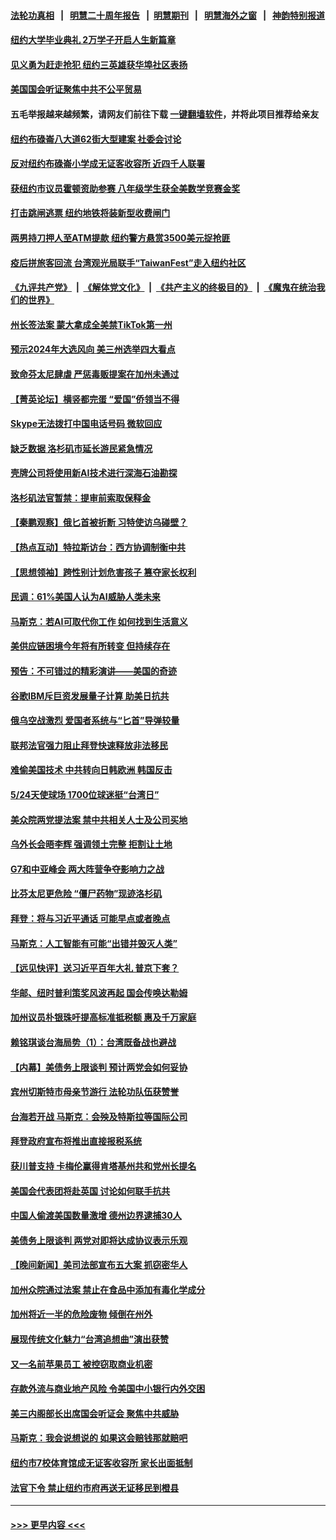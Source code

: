 #### [法轮功真相](https://github.com/gfw-breaker/truth/blob/master/README.md?t=0) &nbsp;&nbsp;|&nbsp;&nbsp; [明慧二十周年报告](https://github.com/gfw-breaker/mh-reports/blob/master/README.md?t=0) &nbsp;&nbsp;|&nbsp;&nbsp;[明慧期刊](https://github.com/gfw-breaker/mh-qikan) &nbsp;&nbsp;|&nbsp;&nbsp; [明慧海外之窗](https://github.com/gfw-breaker/mh-news/blob/master/README.md?t=0) &nbsp;&nbsp;|&nbsp;&nbsp; [神韵特别报道](https://github.com/gfw-breaker/mh-news/blob/master/shenyun.md?t=0)
#### [纽约大学毕业典礼 2万学子开启人生新篇章](../pages/nsc412/n13999378.md?t=05181543) 
#### [见义勇为赶走抢犯 纽约三英雄获华埠社区表扬](../pages/nsc412/n13999370.md?t=05181543) 
#### [美国国会听证聚焦中共不公平贸易](../pages/nsc412/n13999121.md?t=05181543) 
#### 五毛举报越来越频繁，请网友们前往下载 [一键翻墙软件](https://github.com/gfw-breaker/ssr-accounts)，并将此项目推荐给亲友
#### [纽约布碌崙八大道62街大型建案 社委会讨论](../pages/nsc412/n13999392.md?t=05181543) 
#### [反对纽约布碌崙小学成无证客收容所 近四千人联署](../pages/nsc412/n13999345.md?t=05181543) 
#### [获纽约市议员霍顿资助参赛 八年级学生获全美数学竞赛金奖](../pages/nsc412/n13999366.md?t=05181543) 
#### [打击跳闸逃票 纽约地铁将装新型收费闸门](../pages/nsc412/n13999375.md?t=05181543) 
#### [两男持刀押人至ATM提款 纽约警方悬赏3500美元捉抢匪](../pages/nsc412/n13999363.md?t=05181543) 
#### [疫后拼旅客回流 台湾观光局联手“TaiwanFest”走入纽约社区](../pages/nsc412/n13999403.md?t=05181543) 
#### [《九评共产党》](https://github.com/begood0513/9ping.md/blob/master/README.md) &nbsp;|&nbsp; [《解体党文化》](../../../../jtdwh.md/blob/master/README.md)  &nbsp;|&nbsp; [《共产主义的终极目的》](../../../../gczydzjmd.md/blob/master/README.md) &nbsp;|&nbsp; [《魔鬼在统治我们的世界》](../../../../mgztzwmdsj.md/blob/master/README.md) 
#### [州长签法案 蒙大拿成全美禁TikTok第一州](../pages/nsc412/n13999324.md?t=05181543) 
#### [预示2024年大选风向 美三州选举四大看点](../pages/nsc412/n13999110.md?t=05181543) 
#### [致命芬太尼肆虐 严惩毒贩提案在加州未通过](../pages/nsc412/n13999313.md?t=05181543) 
#### [【菁英论坛】横竖都完蛋 “爱国”侨领当不得](../pages/nsc412/n13999230.md?t=05181543) 
#### [Skype无法拨打中国电话号码 微软回应](../pages/nsc412/n13999239.md?t=05181543) 
#### [缺乏数据 洛杉矶市延长游民紧急情况](../pages/nsc412/n13999292.md?t=05181543) 
#### [壳牌公司将使用新AI技术进行深海石油勘探](../pages/nsc412/n13999213.md?t=05181543) 
#### [洛杉矶法官暂禁：提审前索取保释金](../pages/nsc412/n13999141.md?t=05181543) 
#### [【秦鹏观察】俄匕首被折断 习特使访乌碰壁？](../pages/nsc412/n13999215.md?t=05181543) 
#### [【热点互动】特拉斯访台：西方协调制衡中共](../pages/nsc412/n13999124.md?t=05181543) 
#### [【思想领袖】跨性别计划危害孩子 篡夺家长权利](../pages/nsc412/n13992537.md?t=05181543) 
#### [民调：61%美国人认为AI威胁人类未来](../pages/nsc412/n13999146.md?t=05181543) 
#### [马斯克：若AI可取代你工作 如何找到生活意义](../pages/nsc412/n13999079.md?t=05181543) 
#### [美供应链困境今年将有所转变 但持续存在](../pages/nsc412/n13999097.md?t=05181543) 
#### [预告：不可错过的精彩演讲——美国的奇迹](../pages/nsc412/n13999115.md?t=05181543) 
#### [谷歌IBM斥巨资发展量子计算 助美日抗共](../pages/nsc412/n13999101.md?t=05181543) 
#### [俄乌空战激烈 爱国者系统与“匕首”导弹较量](../pages/nsc412/n13998885.md?t=05181543) 
#### [联邦法官强力阻止拜登快速释放非法移民](../pages/nsc412/n13999102.md?t=05181543) 
#### [难偷美国技术 中共转向日韩欧洲 韩国反击](../pages/nsc412/n13999113.md?t=05181543) 
#### [5/24天使球场 1700位球迷挺“台湾日”](../pages/nsc412/n13999099.md?t=05181543) 
#### [美众院两党提法案 禁中共相关人士及公司买地](../pages/nsc412/n13999002.md?t=05181543) 
#### [乌外长会晤李辉 强调领土完整 拒割让土地](../pages/nsc412/n13999046.md?t=05181543) 
#### [G7和中亚峰会 两大阵营争夺影响力之战](../pages/nsc412/n13999040.md?t=05181543) 
#### [比芬太尼更危险 “僵尸药物”现迹洛杉矶](../pages/nsc412/n13999088.md?t=05181543) 
#### [拜登：将与习近平通话 可能早点或者晚点](../pages/nsc412/n13999078.md?t=05181543) 
#### [马斯克：人工智能有可能“出错并毁灭人类”](../pages/nsc412/n13999060.md?t=05181543) 
#### [【远见快评】送习近平百年大礼 普京下套？](../pages/nsc412/n13998911.md?t=05181543) 
#### [华邮、纽时普利策奖风波再起 国会传唤达勒姆](../pages/nsc412/n13998997.md?t=05181543) 
#### [加州议员朴银珠吁提高标准抵税额 惠及千万家庭](../pages/nsc412/n13998489.md?t=05181543) 
#### [赖铭琪谈台海局势（1）：台湾既备战也避战](../pages/nsc412/n13998657.md?t=05181543) 
#### [【内幕】美债务上限谈判 预计两党会如何妥协](../pages/nsc412/n13998993.md?t=05181543) 
#### [宾州切斯特市母亲节游行 法轮功队伍获赞誉](../pages/nsc412/n13998996.md?t=05181543) 
#### [台海若开战 马斯克：会殃及特斯拉等国际公司](../pages/nsc412/n13998957.md?t=05181543) 
#### [拜登政府宣布将推出直接报税系统](../pages/nsc412/n13998966.md?t=05181543) 
#### [获川普支持 卡梅伦赢得肯塔基州共和党州长提名](../pages/nsc412/n13998842.md?t=05181543) 
#### [美国会代表团将赴英国 讨论如何联手抗共](../pages/nsc412/n13998840.md?t=05181543) 
#### [中国人偷渡美国数量激增 德州边界逮捕30人](../pages/nsc412/n13998810.md?t=05181543) 
#### [美债务上限谈判 两党对即将达成协议表示乐观](../pages/nsc412/n13998794.md?t=05181543) 
#### [【晚间新闻】美司法部宣布五大案 抓窃密华人](../pages/nsc412/n13998792.md?t=05181543) 
#### [加州众院通过法案 禁止在食品中添加有毒化学成分](../pages/nsc412/n13998692.md?t=05181543) 
#### [加州将近一半的危险废物 倾倒在州外](../pages/nsc412/n13998674.md?t=05181543) 
#### [展现传统文化魅力“台湾追想曲”演出获赞](../pages/nsc412/n13998640.md?t=05181543) 
#### [又一名前苹果员工 被控窃取商业机密](../pages/nsc412/n13998637.md?t=05181543) 
#### [存款外流与商业地产风险 令美国中小银行内外交困](../pages/nsc412/n13998457.md?t=05181543) 
#### [美三内阁部长出席国会听证会 聚焦中共威胁](../pages/nsc412/n13998498.md?t=05181543) 
#### [马斯克：我会说想说的 如果这会赔钱那就赔吧](../pages/nsc412/n13998520.md?t=05181543) 
#### [纽约市7校体育馆成无证客收容所 家长出面抵制](../pages/nsc412/n13998562.md?t=05181543) 
#### [法官下令 禁止纽约市府再送无证移民到橙县](../pages/nsc412/n13998556.md?t=05181543) 

----
#### [ >>> 更早内容 <<< ](../indexes/nsc412-earlier.md)
